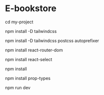 # E-bookstore
 
cd my-project

npm install -D tailwindcss

npm install -D tailwindcss postcss autoprefixer

npm install react-router-dom

npm install react-select

npm install

npm install prop-types

npm run dev
